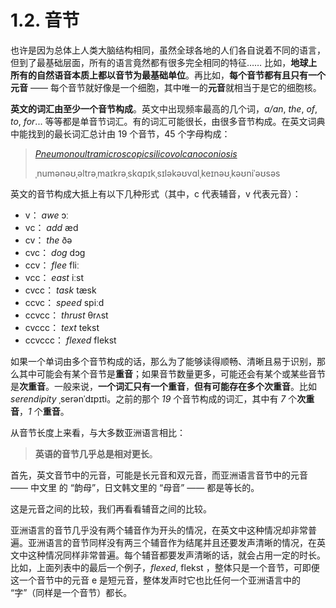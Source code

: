 # 1.2. 音节

也许是因为总体上人类大脑结构相同，虽然全球各地的人们各自说着不同的语言，但到了最基础层面，所有的语言竟然都有很多完全相同的特征…… 比如，**地球上所有的自然语音本质上都以音节为最基础单位**。再比如，**每个音节都有且只有一个元音** —— 每个音节就好像是一个细胞，其中唯一的**元音**就相当于是它的细胞核。

**英文的词汇由至少一个音节构成**。英文中出现频率最高的几个词，*a/an*, *the*, *of*, *to*, *for*... 等等都是单音节词汇。有的词汇可能很长，由很多音节构成。在英文词典中能找到的最长词汇总计由 19 个音节，45 个字母构成：

> *[Pneumonoultramicroscopicsilicovolcanoconiosis](https://en.wikipedia.org/wiki/Pneumonoultramicroscopicsilicovolcanoconiosis)* <span class="speak-word-inline" data-audio-us="/audios/En-us-pneumonoultramicroscopicsilicovolcanoconiosis.ogg.mp3"></span>
>
> <span class="pho alt">ˌnumənəʊˌəltrəˌmaɪkrəˌskɑpɪkˌsɪləkəʊvɑlˌkeɪnəʊˌkəʊniˈəʊsəs</span>

英文的音节构成大抵上有以下几种形式（其中，<span class="pho">c</span> 代表辅音，<span class="pho">v</span> 代表元音）：

 * <span class="pho">v</span>： *awe* <span class="pho alt">ɔː</span><span class="speak-word-inline" data-audio-us="/audios/awe-us.mp3"></span>
 * <span class="pho">vc</span>： *add* <span class="pho alt">æd</span><span class="speak-word-inline" data-audio-us="/audios/add-us.mp3"></span>
 * <span class="pho">cv</span>： *the* <span class="pho alt">ðə</span><span class="speak-word-inline" data-audio-us="/audios/the-us.mp3"></span>
 * <span class="pho">cvc</span>： *dog* <span class="pho alt">dɔg</span><span class="speak-word-inline" data-audio-us="/audios/dog-us.mp3"></span>
 * <span class="pho">ccv</span>： *flee* <span class="pho alt">fliː</span><span class="speak-word-inline" data-audio-us="/audios/flee-us.mp3"></span>
 * <span class="pho">vcc</span>： *east* <span class="pho alt">iːst</span><span class="speak-word-inline" data-audio-us="/audios/east-us.mp3"></span>
 * <span class="pho">cvcc</span>： *task* <span class="pho alt">tæsk</span><span class="speak-word-inline" data-audio-us="/audios/task-us.mp3"></span>
 * <span class="pho">ccvc</span>： *speed* <span class="pho alt">spiːd</span><span class="speak-word-inline" data-audio-us="/audios/speed-us.mp3"></span>
 * <span class="pho">ccvcc</span>： *thrust* <span class="pho alt">θrʌst</span><span class="speak-word-inline" data-audio-us="/audios/thrust-us.mp3"></span>
 * <span class="pho">cvccc</span>： *text* <span class="pho alt">tekst</span><span class="speak-word-inline" data-audio-us="/audios/text-us.mp3"></span>
 * <span class="pho">ccvccc</span>： *flexed* <span class="pho alt">flekst</span><span class="speak-word-inline" data-audio-us="/audios/flexed-us.mp3"></span>

如果一个单词由多个音节构成的话，那么为了能够读得顺畅、清晰且易于识别，那么其中可能会有某个音节是**重音**；如果音节数量更多，可能还会有某个或某些音节是**次重音**。一般来说，**一个词汇只有一个重音**，**但有可能存在多个次重音**。比如 *serendipity* <span class="pho alt">ˌserənˈdɪpɪti</span>。之前的那个 *19* 个音节构成的词汇，其中有 *7* 个**次重音**，*1* 个**重音**。

从音节长度上来看，与大多数亚洲语言相比：

> **英语的音节几乎总是相对更长**。

首先，英文音节中的元音，可能是长元音和双元音，而亚洲语言音节中的元音 —— 中文里 的 “韵母”，日文韩文里的 “母音” —— 都是等长的。

这是元音之间的比较，我们再看看辅音之间的比较。

亚洲语言的音节几乎没有两个辅音作为开头的情况，在英文中这种情况却非常普遍。亚洲语言的音节同样没有两三个辅音作为结尾并且还要发声清晰的情况，在英文中这种情况同样非常普遍。每个辅音都要发声清晰的话，就会占用一定的时长。比如，上面列表中的最后一个例子，*flexed*, <span class="pho alt">flekst</span><span class="speak-word-inline" data-audio-uk="/audios/flexed-uk.mp3" data-audio-us="/audios/flexed-us.mp3"></span> ，整体只是一个音节，可即便这一个音节中的元音 <span class="pho">e</span> 是短元音，整体发声时它也比任何一个亚洲语言中的 “字”（同样是一个音节）都长。